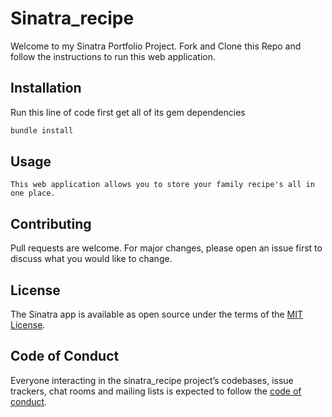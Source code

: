 # Sinatra_recipe

Welcome to my Sinatra Portfolio Project. Fork and Clone this Repo and follow the instructions to run this web application. 

## Installation

Run this line of code first get all of its gem dependencies 

```bash
bundle install
```

## Usage

```Sinatra
This web application allows you to store your family recipe's all in one place. 
```

## Contributing

Pull requests are welcome. For major changes, please open an issue first to discuss what you would like to change.

## License

The Sinatra app is available as open source under the terms of the [MIT License](https://opensource.org/licenses/MIT).

## Code of Conduct

Everyone interacting in the sinatra_recipe project’s codebases, issue trackers, chat rooms and mailing lists is expected to follow the [code of conduct](https://github.com/[USERNAME]/snacks/blob/master/CODE_OF_CONDUCT.md).
